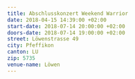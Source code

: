 ```yaml
---
title: Abschlusskonzert Weekend Warrior
date: 2018-04-15 14:39:00 +02:00
start-date: 2018-07-14 20:00:00 +02:00
doors-date: 2018-07-14 19:00:00 +02:00
street: Löwenstrasse 49
city: Pfeffikon
canton: LU
zip: 5735
venue-name: Löwen
---
```


